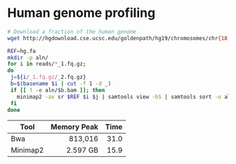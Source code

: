 # Human genome profiling

```bash
# Download a fraction of the human genome
wget http://hgdownload.cse.ucsc.edu/goldenpath/hg19/chromosomes/chr{18,21,X,Y,M}.fa.gz
```

```bash
REF=hg.fa
mkdir -p aln/
for i in reads/*_1.fq.gz;
do 
 j=${i/_1.fq.gz/_2.fq.gz}
 b=$(basename $i | cut -f 1 -d _)
 if [[ ! -e aln/$b.bam ]]; then
   minimap2 -ax sr $REF $i $j | samtools view -bS | samtools sort -o aln/$b.bam -
 fi
done
```

Tool     | Memory Peak | Time 
---------|------------:|------:
Bwa      |   813,016   | 31.0
Minimap2 | 2.597 GB   | 15.9 
